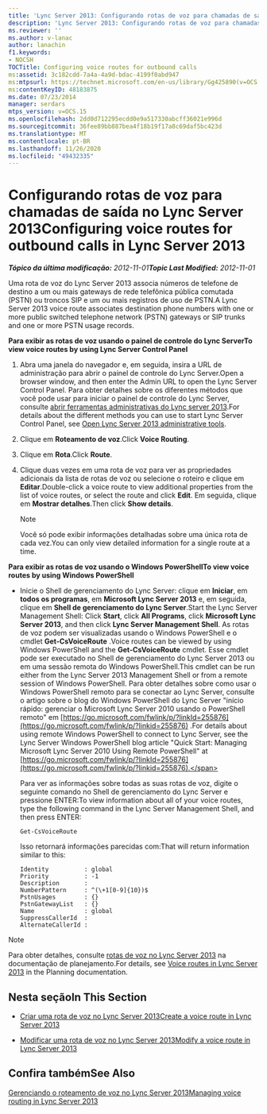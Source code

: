 ```yaml
---
title: 'Lync Server 2013: Configurando rotas de voz para chamadas de saída'
description: 'Lync Server 2013: Configurando rotas de voz para chamadas de saída.'
ms.reviewer: ''
ms.author: v-lanac
author: lanachin
f1.keywords:
- NOCSH
TOCTitle: Configuring voice routes for outbound calls
ms:assetid: 3c182cdd-7a4a-4a9d-bdac-4199f0abd947
ms:mtpsurl: https://technet.microsoft.com/en-us/library/Gg425890(v=OCS.15)
ms:contentKeyID: 48183875
ms.date: 07/23/2014
manager: serdars
mtps_version: v=OCS.15
ms.openlocfilehash: 2dd0d712295ecdd0e9a517330abcff36021e996d
ms.sourcegitcommit: 36fee89bb887bea4f18b19f17a8c69daf5bc423d
ms.translationtype: MT
ms.contentlocale: pt-BR
ms.lasthandoff: 11/26/2020
ms.locfileid: "49432335"
---
```

# <a name="configuring-voice-routes-for-outbound-calls-in-lync-server-2013"></a><span data-ttu-id="45d71-103">Configurando rotas de voz para chamadas de saída no Lync Server 2013</span><span class="sxs-lookup"><span data-stu-id="45d71-103">Configuring voice routes for outbound calls in Lync Server 2013</span></span>

<div data-xmlns="http://www.w3.org/1999/xhtml">

<div class="topic" data-xmlns="http://www.w3.org/1999/xhtml" data-msxsl="urn:schemas-microsoft-com:xslt" data-cs="https://msdn.microsoft.com/">

<div data-asp="https://msdn2.microsoft.com/asp">



</div>

<div id="mainSection">

<div id="mainBody"><span data-ttu-id="45d71-104">

<span> </span></span><span class="sxs-lookup"><span data-stu-id="45d71-104">

<span> </span></span></span>

<span data-ttu-id="45d71-105">_**Tópico da última modificação:** 2012-11-01_</span><span class="sxs-lookup"><span data-stu-id="45d71-105">_**Topic Last Modified:** 2012-11-01_</span></span>

<span data-ttu-id="45d71-106">Uma rota de voz do Lync Server 2013 associa números de telefone de destino a um ou mais gateways de rede telefônica pública comutada (PSTN) ou troncos SIP e um ou mais registros de uso de PSTN.</span><span class="sxs-lookup"><span data-stu-id="45d71-106">A Lync Server 2013 voice route associates destination phone numbers with one or more public switched telephone network (PSTN) gateways or SIP trunks and one or more PSTN usage records.</span></span>

<span data-ttu-id="45d71-107">**Para exibir as rotas de voz usando o painel de controle do Lync Server**</span><span class="sxs-lookup"><span data-stu-id="45d71-107">**To view voice routes by using Lync Server Control Panel**</span></span>

1.  <span data-ttu-id="45d71-108">Abra uma janela do navegador e, em seguida, insira a URL de administração para abrir o painel de controle do Lync Server.</span><span class="sxs-lookup"><span data-stu-id="45d71-108">Open a browser window, and then enter the Admin URL to open the Lync Server Control Panel.</span></span> <span data-ttu-id="45d71-109">Para obter detalhes sobre os diferentes métodos que você pode usar para iniciar o painel de controle do Lync Server, consulte [abrir ferramentas administrativas do Lync server 2013](lync-server-2013-open-lync-server-administrative-tools.md).</span><span class="sxs-lookup"><span data-stu-id="45d71-109">For details about the different methods you can use to start Lync Server Control Panel, see [Open Lync Server 2013 administrative tools](lync-server-2013-open-lync-server-administrative-tools.md).</span></span>

2.  <span data-ttu-id="45d71-110">Clique em **Roteamento de voz**.</span><span class="sxs-lookup"><span data-stu-id="45d71-110">Click **Voice Routing**.</span></span>

3.  <span data-ttu-id="45d71-111">Clique em **Rota**.</span><span class="sxs-lookup"><span data-stu-id="45d71-111">Click **Route**.</span></span>

4.  <span data-ttu-id="45d71-112">Clique duas vezes em uma rota de voz para ver as propriedades adicionais da lista de rotas de voz ou selecione o roteiro e clique em **Editar**.</span><span class="sxs-lookup"><span data-stu-id="45d71-112">Double-click a voice route to view additional properties from the list of voice routes, or select the route and click **Edit**.</span></span> <span data-ttu-id="45d71-113">Em seguida, clique em **Mostrar detalhes**.</span><span class="sxs-lookup"><span data-stu-id="45d71-113">Then click **Show details**.</span></span>
    
    <div>
    

    > [!NOTE]  
    > <span data-ttu-id="45d71-114">Você só pode exibir informações detalhadas sobre uma única rota de cada vez.</span><span class="sxs-lookup"><span data-stu-id="45d71-114">You can only view detailed information for a single route at a time.</span></span>

    
    </div>

<span data-ttu-id="45d71-115">**Para exibir as rotas de voz usando o Windows PowerShell**</span><span class="sxs-lookup"><span data-stu-id="45d71-115">**To view voice routes by using Windows PowerShell**</span></span>

  - <span data-ttu-id="45d71-116">Inicie o Shell de gerenciamento do Lync Server: clique em **Iniciar**, em **todos os programas**, em **Microsoft Lync Server 2013** e, em seguida, clique em **Shell de gerenciamento do Lync Server**.</span><span class="sxs-lookup"><span data-stu-id="45d71-116">Start the Lync Server Management Shell: Click **Start**, click **All Programs**, click **Microsoft Lync Server 2013**, and then click **Lync Server Management Shell**.</span></span> <span data-ttu-id="45d71-117">As rotas de voz podem ser visualizadas usando o Windows PowerShell e o cmdlet **Get-CsVoiceRoute** .</span><span class="sxs-lookup"><span data-stu-id="45d71-117">Voice routes can be viewed by using Windows PowerShell and the **Get-CsVoiceRoute** cmdlet.</span></span> <span data-ttu-id="45d71-118">Esse cmdlet pode ser executado no Shell de gerenciamento do Lync Server 2013 ou em uma sessão remota do Windows PowerShell.</span><span class="sxs-lookup"><span data-stu-id="45d71-118">This cmdlet can be run either from the Lync Server 2013 Management Shell or from a remote session of Windows PowerShell.</span></span> <span data-ttu-id="45d71-119">Para obter detalhes sobre como usar o Windows PowerShell remoto para se conectar ao Lync Server, consulte o artigo sobre o blog do Windows PowerShell do Lync Server "início rápido: gerenciar o Microsoft Lync Server 2010 usando o PowerShell remoto" em [https://go.microsoft.com/fwlink/p/?linkId=255876](https://go.microsoft.com/fwlink/p/?linkid=255876) .</span><span class="sxs-lookup"><span data-stu-id="45d71-119">For details about using remote Windows PowerShell to connect to Lync Server, see the Lync Server Windows PowerShell blog article "Quick Start: Managing Microsoft Lync Server 2010 Using Remote PowerShell" at [https://go.microsoft.com/fwlink/p/?linkId=255876](https://go.microsoft.com/fwlink/p/?linkid=255876).</span></span>
    
    <span data-ttu-id="45d71-120">Para ver as informações sobre todas as suas rotas de voz, digite o seguinte comando no Shell de gerenciamento do Lync Server e pressione ENTER:</span><span class="sxs-lookup"><span data-stu-id="45d71-120">To view information about all of your voice routes, type the following command in the Lync Server Management Shell, and then press ENTER:</span></span>
    
        Get-CsVoiceRoute
    
    <span data-ttu-id="45d71-121">Isso retornará informações parecidas com:</span><span class="sxs-lookup"><span data-stu-id="45d71-121">That will return information similar to this:</span></span>
    
        Identity          : global
        Priority          : -1
        Description       :
        NumberPattern     : ^(\+1[0-9]{10})$
        PstnUsages        : {}
        PstnGatewayList   : {}
        Name              : global
        SuppressCallerId  :
        AlternateCallerId :

<div>


> [!NOTE]  
> <span data-ttu-id="45d71-122">Para obter detalhes, consulte <A href="lync-server-2013-voice-routes.md">rotas de voz no Lync Server 2013</A> na documentação de planejamento.</span><span class="sxs-lookup"><span data-stu-id="45d71-122">For details, see <A href="lync-server-2013-voice-routes.md">Voice routes in Lync Server 2013</A> in the Planning documentation.</span></span>



</div>

<div>

## <a name="in-this-section"></a><span data-ttu-id="45d71-123">Nesta seção</span><span class="sxs-lookup"><span data-stu-id="45d71-123">In This Section</span></span>

  - [<span data-ttu-id="45d71-124">Criar uma rota de voz no Lync Server 2013</span><span class="sxs-lookup"><span data-stu-id="45d71-124">Create a voice route in Lync Server 2013</span></span>](lync-server-2013-create-a-voice-route.md)

  - [<span data-ttu-id="45d71-125">Modificar uma rota de voz no Lync Server 2013</span><span class="sxs-lookup"><span data-stu-id="45d71-125">Modify a voice route in Lync Server 2013</span></span>](lync-server-2013-modify-a-voice-route.md)

</div>

<div>

## <a name="see-also"></a><span data-ttu-id="45d71-126">Confira também</span><span class="sxs-lookup"><span data-stu-id="45d71-126">See Also</span></span>


[<span data-ttu-id="45d71-127">Gerenciando o roteamento de voz no Lync Server 2013</span><span class="sxs-lookup"><span data-stu-id="45d71-127">Managing voice routing in Lync Server 2013</span></span>](lync-server-2013-managing-voice-routing.md)  
  

<span data-ttu-id="45d71-128"></div>

</div>

<span> </span>

</div>

</div>

</span><span class="sxs-lookup"><span data-stu-id="45d71-128"></div>

</div>

<span> </span>

</div>

</div>

</span></span></div>

